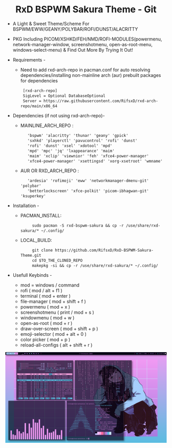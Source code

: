 <h1 align="center">RxD BSPWM Sakura Theme - Git</a></h1>

* A Light & Sweet Theme/Scheme For BSPWM/EWW/GEANY/POLYBAR/ROFI/DUNST/ALACRITTY 
* PKG Including PICOM/XSHKD/FEH/NMD/ROFI-MODULES(powermenu, network-manager-window, screenshotmenu, open-as-root-menu, windows-select-menu) & Find Out More By Trying It Out! 

* Requirements -
   * Need to add rxd-arch-repo in pacman.conf for auto resolving dependencies/installing non-mainline arch (aur) prebuilt packages for dependencies 
         
          [rxd-arch-repo]
          SigLevel = Optional DatabaseOptional
          Server = https://raw.githubusercontent.com/RifsxD/rxd-arch-repo/main/x86_64
         
* Dependencies (if not using rxd-arch-repo)-
   * MAINLINE_ARCH_REPO :
   
            'bspwm' 'alacritty' 'thunar' 'geany' 'gpick'
		    'sxhkd' 'playerctl' 'pavucontrol' 'rofi' 'dunst'
		    'rofi' 'dunst' 'xsel' 'xdotool' 'mpd'
		    'mpd' 'mpc' 'jq' 'lxappearance' 'maim'           
		    'maim' 'xclip' 'viewnior' 'feh' 'xfce4-power-manager' 
		    'xfce4-power-manager' 'xsettingsd' 'xorg-xsetroot' 'wmname'   
                         
	           	          
   * AUR OR RXD_ARCH_REPO :
   
            'ardesia' 'rofimoji' 'eww' 'networkmanager-dmenu-git' 'polybar'
            'betterlockscreen' 'xfce-polkit' 'picom-ibhagwan-git'  'ksuperkey'
                            
                            
* Installation -
   * PACMAN_INSTALL: 
   
              sudo pacman -S rxd-bspwm-sakura && cp -r /use/share/rxd-sakura/* ~/.config/
   * LOCAL_BUILD: 
   
              git clone https://github.com/RifsxD/RxD-BSPWM-Sakura-Theme.git
              cd $TO_THE_CLONED_REPO
              makepkg -si && cp -r /use/share/rxd-sakura/* ~/.config/
                  
* Usefull Keybinds -
   * mod = windows / command
   * rofi ( mod / alt + f1 )
   * terminal ( mod + enter )
   * file-manager ( mod + shift + f )
   * powermenu ( mod + x )
   * screenshotmenu ( print / mod + s )
   * windowmenu ( mod + w )
   * open-as-root ( mod + r )
   * draw-over-screen ( mod + shift + p )
   * emoji-selector ( mod + alt + 0 )
   * color picker ( mod + p )
   * reload-all-configs ( alt + shift + r )
   

<p align="center">  
    <img alt="RxD BSPWM Preview" src="/docs/img/preview.png"/>

